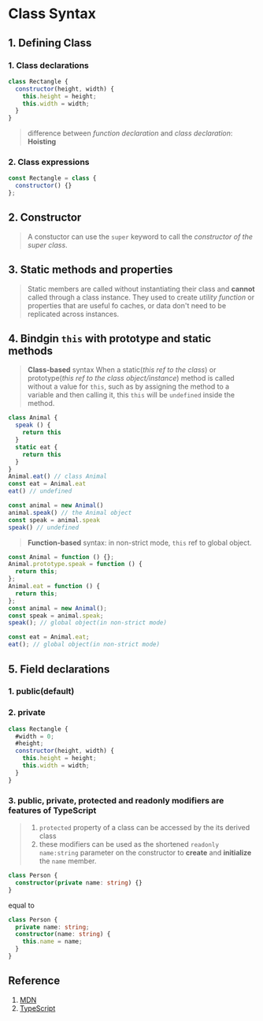 # Class Syntax

## 1. Defining Class

### 1. Class declarations

```js
class Rectangle {
  constructor(height, width) {
    this.height = height;
    this.width = width;
  }
}
```

> difference between _function declaration_ and _class declaration_: **Hoisting**

### 2. Class expressions

```js
const Rectangle = class {
  constructor() {}
};
```

## 2. Constructor

> A constuctor can use the `super` keyword to call the _constructor of the super class_.

## 3. Static methods and properties

> Static members are called without instantiating their class and **cannot** called through a class instance. They used to create _utility function_ or properties that are useful fo caches, or data don't need to be replicated across instances.

## 4. Bindgin `this` with prototype and static methods

> **Class-based** syntax When a static(_this ref to the class_) or prototype(_this ref to the class object/instance_) method is called without a value for `this`, such as by assigning the method to a variable and then calling it, this `this` will be `undefined` inside the method.

```js
class Animal {
  speak () {
    return this
  }
  static eat {
    return this
  }
}
Animal.eat() // class Animal
const eat = Animal.eat
eat() // undefined

const animal = new Animal()
animal.speak() // the Animal object
const speak = animal.speak
speak() // undefined
```

> **Function-based** syntax: in non-strict mode, `this` ref to global object.

```js
const Animal = function () {};
Animal.prototype.speak = function () {
  return this;
};
Animal.eat = function () {
  return this;
};
const animal = new Animal();
const speak = animal.speak;
speak(); // global object(in non-strict mode)

const eat = Animal.eat;
eat(); // global object(in non-strict mode)
```

## 5. Field declarations

### 1. public(default)

### 2. private

```js
class Rectangle {
  #width = 0;
  #height;
  constructor(height, width) {
    this.height = height;
    this.width = width;
  }
}
```

### 3. public, private, protected and readonly modifiers are features of TypeScript

> 1. `protected` property of a class can be accessed by the its derived class
> 2. these modifiers can be used as the shortened `readonly name:string` parameter on the constructor to **create** and **initialize** the `name` member.

```ts
class Person {
  constructor(private name: string) {}
}
```

equal to

```ts
class Person {
  private name: string;
  constructor(name: string) {
    this.name = name;
  }
}
```

## Reference

1. [MDN](https://developer.mozilla.org/en-US/docs/Web/JavaScript/Reference/Classes)
2. [TypeScript](https://www.typescriptlang.org/docs/handbook/classes.html)
